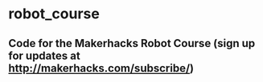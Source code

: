 # robot_course
## Code for the Makerhacks Robot Course (sign up for updates at http://makerhacks.com/subscribe/)

